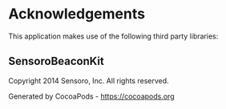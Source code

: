 # Acknowledgements
This application makes use of the following third party libraries:

## SensoroBeaconKit

Copyright 2014 Sensoro, Inc. All rights reserved.

Generated by CocoaPods - https://cocoapods.org
